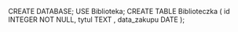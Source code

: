 CREATE DATABASE;
USE Biblioteka;
CREATE TABLE Biblioteczka (
  id INTEGER NOT NULL,
  tytul TEXT ,
  data_zakupu DATE
  );
